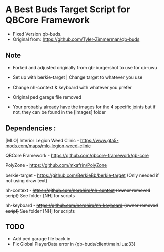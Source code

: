 # A Best Buds Target Script for QBCore Framework

- Fixed Version qb-buds.
- Original from: https://github.com/Tyler-Zimmerman/qb-buds

## Note

- Forked and adjusted originally from qb-burgershot to use for qb-uwu

- Set up with berkie-target | Change target to whatever you use

- Change nh-context & keyboard with whatever you prefer

- Original ped garage file removed

- Your probably already have the images for the 4 specific joints but if not, they can be found in the [images] folder

## Dependencies :

[MLO] Interior Legion Weed Clinic - https://www.gta5-mods.com/maps/mlo-legion-weed-clinic

QBCore Framework - https://github.com/qbcore-framework/qb-core

PolyZone - https://github.com/mkafrin/PolyZone

berkie-target - https://github.com/BerkieBb/berkie-target (Only needed if not using draw text)

nh-context - ~~https://github.com/nerohiro/nh-context (owner removed script)~~ See folder [NH] for scripts

nh-keyboard - ~~https://github.com/nerohiro/nh-keyboard (owner removed script)~~ See folder [NH] for scripts

## TODO

- Add ped garage file back in
- Fix Global PlayerData error in {qb-buds/client/main.lua:33}
